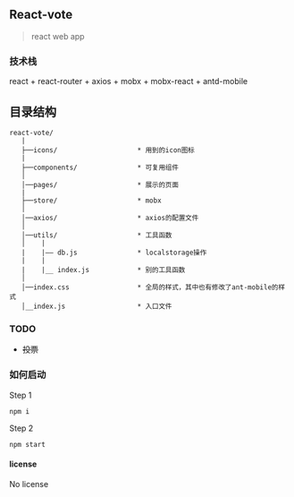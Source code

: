 ## React-vote

> react web app

###  技术栈
react + react-router + axios + mobx + mobx-react + antd-mobile

## 目录结构
```
react-vote/
   |
   ├──icons/                    * 用到的icon图标
   |
   ├──components/               * 可复用组件
   │
   │──pages/                    * 展示的页面
   |
   ├──store/                    * mobx
   │
   │──axios/                    * axios的配置文件
   │
   │──utils/                    * 工具函数
   │    |
   |    |—— db.js               * localstorage操作
   |    |
   |    |__ index.js            * 别的工具函数
   │
   │──index.css                 * 全局的样式，其中也有修改了ant-mobile的样式
   │__index.js                  * 入口文件
```


### TODO

- ~~投票~~


### 如何启动


Step 1
```
npm i
```

Step 2
```
npm start
```
#### license

No license
